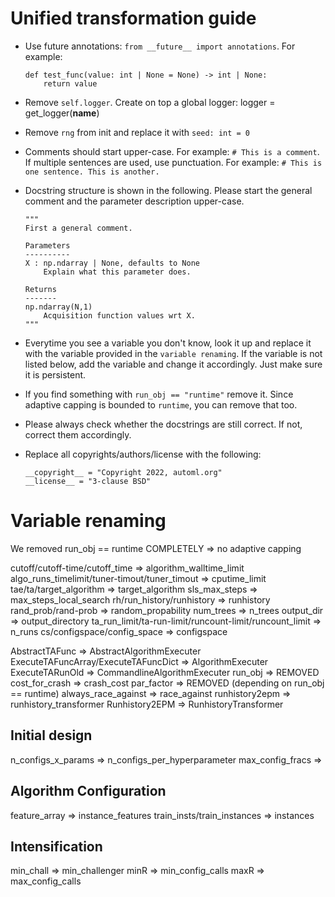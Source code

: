 # Unified transformation guide

- Use future annotations: `from __future__ import annotations`. For example:
    ```
    def test_func(value: int | None = None) -> int | None:
        return value
    ```

- Remove `self.logger`. Create on top a global logger:
logger = get_logger(__name__)

- Remove `rng` from init and replace it with `seed: int = 0`

- Comments should start upper-case. For example: `# This is a comment`.
If multiple sentences are used, use punctuation. For example: `# This is one sentence. This is another.`

- Docstring structure is shown in the following. Please start the general comment and the parameter description
upper-case.

    ```
    """
    First a general comment.

    Parameters
    ----------
    X : np.ndarray | None, defaults to None
        Explain what this parameter does.

    Returns
    -------
    np.ndarray(N,1)
        Acquisition function values wrt X.
    """
    ```

- Everytime you see a variable you don't know, look it up and replace it with the variable provided
in the `variable renaming`. If the variable is not listed below, add the variable and change it
accordingly. Just make sure it is persistent.

- If you find something with `run_obj == "runtime"` remove it. Since adaptive capping 
is bounded to `runtime`, you can remove that too.

- Please always check whether the docstrings are still correct. If not, correct them accordingly.

- Replace all copyrights/authors/license with the following:
    ```
    __copyright__ = "Copyright 2022, automl.org"
    __license__ = "3-clause BSD"
    ```



# Variable renaming

We removed run_obj == runtime COMPLETELY
=> no adaptive capping

cutoff/cutoff-time/cutoff_time => algorithm_walltime_limit
algo_runs_timelimit/tuner-timout/tuner_timout => cputime_limit
tae/ta/target_algorithm => target_algorithm
sls_max_steps => max_steps_local_search
rh/run_history/runhistory => runhistory
rand_prob/rand-prob => random_propability
num_trees => n_trees
output_dir => output_directory
ta_run_limit/ta-run-limit/runcount-limit/runcount_limit => n_runs
cs/configspace/config_space => configspace

AbstractTAFunc => AbstractAlgorithmExecuter
ExecuteTAFuncArray/ExecuteTAFuncDict => AlgorithmExecuter
ExecuteTARunOld => CommandlineAlgorithmExecuter
run_obj => REMOVED
cost_for_crash => crash_cost
par_factor => REMOVED (depending on run_obj == runtime)
always_race_against => race_against
runhistory2epm => runhistory_transformer
Runhistory2EPM => RunhistoryTransformer

## Initial design
n_configs_x_params => n_configs_per_hyperparameter
max_config_fracs => 

## Algorithm Configuration
feature_array => instance_features
train_insts/train_instances => instances

## Intensification
min_chall => min_challenger
minR => min_config_calls
maxR => max_config_calls